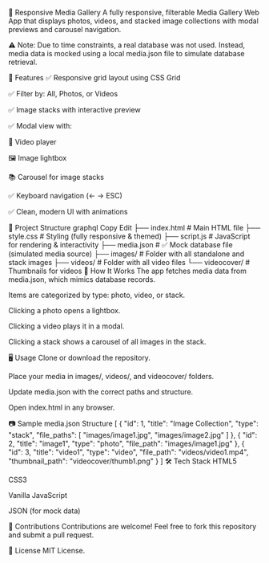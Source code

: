 📸 Responsive Media Gallery
A fully responsive, filterable Media Gallery Web App that displays photos, videos, and stacked image collections with modal previews and carousel navigation.

⚠️ Note: Due to time constraints, a real database was not used. Instead, media data is mocked using a local media.json file to simulate database retrieval.

🌟 Features
✅ Responsive grid layout using CSS Grid

✅ Filter by: All, Photos, or Videos

✅ Image stacks with interactive preview

✅ Modal view with:

🎥 Video player

🖼️ Image lightbox

📚 Carousel for image stacks

✅ Keyboard navigation (← → ESC)

✅ Clean, modern UI with animations

🔧 Project Structure
graphql
Copy
Edit
├── index.html           # Main HTML file
├── style.css            # Styling (fully responsive & themed)
├── script.js            # JavaScript for rendering & interactivity
├── media.json           # ✅ Mock database file (simulated media source)
├── images/              # Folder with all standalone and stack images
├── videos/              # Folder with all video files
└── videocover/          # Thumbnails for videos
📁 How It Works
The app fetches media data from media.json, which mimics database records.

Items are categorized by type: photo, video, or stack.

Clicking a photo opens a lightbox.

Clicking a video plays it in a modal.

Clicking a stack shows a carousel of all images in the stack.

🖥️ Usage
Clone or download the repository.

Place your media in images/, videos/, and videocover/ folders.

Update media.json with the correct paths and structure.

Open index.html in any browser.

📷 Sample media.json Structure
[
  {
    "id": 1,
    "title": "Image Collection",
    "type": "stack",
    "file_paths": [
      "images/image1.jpg",
      "images/image2.jpg"
    ]
  },
  {
    "id": 2,
    "title": "image1",
    "type": "photo",
    "file_path": "images/image1.jpg"
  },
  {
    "id": 3,
    "title": "video1",
    "type": "video",
    "file_path": "videos/video1.mp4",
    "thumbnail_path": "videocover/thumb1.png"
  }
]
🛠️ Tech Stack
HTML5

CSS3

Vanilla JavaScript

JSON (for mock data)

🤝 Contributions
Contributions are welcome! Feel free to fork this repository and submit a pull request.

📄 License
MIT License.
